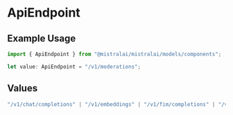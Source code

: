 # ApiEndpoint

## Example Usage

```typescript
import { ApiEndpoint } from "@mistralai/mistralai/models/components";

let value: ApiEndpoint = "/v1/moderations";
```

## Values

```typescript
"/v1/chat/completions" | "/v1/embeddings" | "/v1/fim/completions" | "/v1/moderations"
```